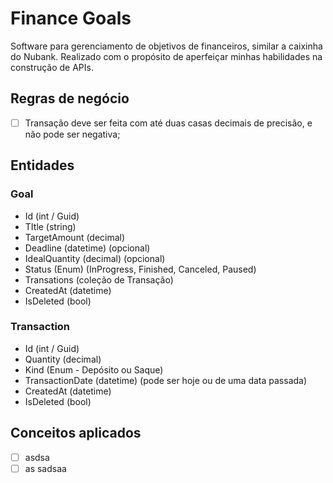 # Finance Goals

Software para gerenciamento de objetivos de financeiros, similar a caixinha do Nubank. Realizado com o propósito de aperfeiçar minhas habilidades na construção de APIs.

## Regras de negócio

- [ ] Transação deve ser feita com até duas casas decimais de precisão, e não pode ser negativa;

## Entidades
### Goal

- Id (int / Guid)
- TItle (string)
- TargetAmount (decimal)
- Deadline (datetime) (opcional)
- IdealQuantity (decimal) (opcional)
- Status (Enum) (InProgress, Finished, Canceled, Paused)
- Transations (coleção de Transação)
- CreatedAt (datetime)
- IsDeleted (bool)

### Transaction

- Id (int / Guid)
- Quantity (decimal)
- Kind (Enum - Depósito ou Saque)
- TransactionDate (datetime) (pode ser hoje ou de uma data passada)
- CreatedAt (datetime)
- IsDeleted (bool)


## Conceitos aplicados

- [ ]   asdsa
- [ ] as sadsaa